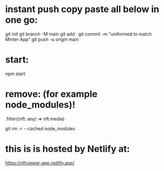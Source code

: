 # instant push copy paste all below in one go:

git init
git branch -M main
git add .
git commit -m "uniformed to match Minter App"
git push -u origin main

# start:

npm start

# remove: (for example node_modules)!

.filter((nft: any) => nft.media)

git rm -r --cached node_modules

# this is is hosted by Netlify at:

https://nftviewer-app.netlify.app/

